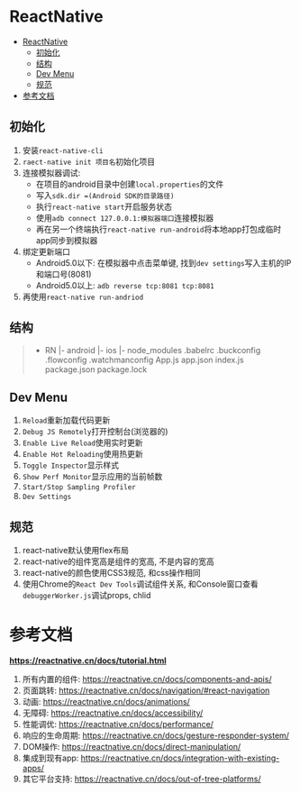 # ReactNative
<!-- TOC -->

- [ReactNative](#reactnative)
  - [初始化](#初始化)
  - [结构](#结构)
  - [Dev Menu](#dev-menu)
  - [规范](#规范)
- [参考文档](#参考文档)

<!-- /TOC -->

## 初始化
1. 安装`react-native-cli`
2. `raect-native init 项目名`初始化项目
3. 连接模拟器调试:
    - 在项目的android目录中创建`local.properties`的文件
    - 写入`sdk.dir =(Android SDK的目录路径)`
    - 执行`react-native start`开启服务状态
    - 使用`adb connect 127.0.0.1:模拟器端口`连接模拟器
    - 再在另一个终端执行`react-native run-android`将本地app打包成临时app同步到模拟器
4. 绑定更新端口
    - Android5.0以下: 在模拟器中点击菜单键, 找到`dev settings`写入主机的IP和端口号(8081)
    - Android5.0以上: `adb reverse tcp:8081 tcp:8081` 
5. 再使用`react-native run-andriod`

## 结构
> - RN
>   |- android
>   |- ios
>   |- node_modules
>   .babelrc
>   .buckconfig
>   .flowconfig
>   .watchmanconfig
>   App.js
>   app.json
>   index.js
>   package.json
>   package.lock

## Dev Menu
1. `Reload`重新加载代码更新
2. `Debug JS Remotely`打开控制台(浏览器的)
3. `Enable Live Reload`使用实时更新
4. `Enable Hot Reloading`使用热更新
5. `Toggle Inspector`显示样式
6. `Show Perf Monitor`显示应用的当前帧数
7. `Start/Stop Sampling Profiler`
8. `Dev Settings`

## 规范
1. react-native默认使用flex布局
2. react-native的组件宽高是组件的宽高, 不是内容的宽高
3. react-native的颜色使用CSS3规范, 和css操作相同
4. 使用Chrome的`React Dev Tools`调试组件关系, 和Console窗口查看`debuggerWorker.js`调试props, chlid

# 参考文档
**https://reactnative.cn/docs/tutorial.html**

1. 所有内置的组件: https://reactnative.cn/docs/components-and-apis/
2. 页面跳转: https://reactnative.cn/docs/navigation/#react-navigation
3. 动画: https://reactnative.cn/docs/animations/
4. 无障碍: https://reactnative.cn/docs/accessibility/
5. 性能调优: https://reactnative.cn/docs/performance/
6. 响应的生命周期: https://reactnative.cn/docs/gesture-responder-system/
7. DOM操作: https://reactnative.cn/docs/direct-manipulation/
8. 集成到现有app: https://reactnative.cn/docs/integration-with-existing-apps/
9. 其它平台支持: https://reactnative.cn/docs/out-of-tree-platforms/
